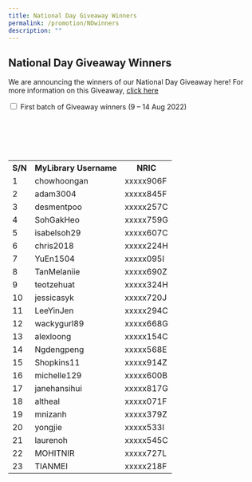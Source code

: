 ```yaml
---
title: National Day Giveaway Winners
permalink: /promotion/NDwinners
description: ""
---
```

</p><h2>National Day Giveaway Winners</h2>
<p>
	We are announcing the winners of our National Day Giveaway here! For more information on this Giveaway, <a href="https://mobileapp.nlb.gov.sg/promotion/nd">click here</a>
	</p>

<div id="eReads-get-started" class="new-accordion">          
<input id="acc1" type="checkbox">
        <label for="acc1">First batch of Giveaway winners (9 – 14 Aug 2022)</label>
<div class="new-accordion-content">
<table style="width: auto;">

	
<table>
  <tr>
    <th>S/N</th>
    <th>MyLibrary Username</th>
    <th>NRIC</th>
  </tr>
  <tr>
    <td>1</td>
    <td>chowhoongan</td>
    <td>xxxxx906F</td>
  </tr>
  <tr>
    <td>2</td>
    <td>adam3004</td>
    <td>xxxxx845F</td>
  </tr>
	 <tr>
    <td>3</td>
    <td>desmentpoo</td>
    <td>xxxxx257C</td>
  </tr>
	 <tr>
    <td>4</td>
    <td>SohGakHeo</td>
    <td>xxxxx759G</td>
  </tr>
	 <tr>
    <td>5</td>
    <td>isabelsoh29</td>
    <td>xxxxx607C</td>
  </tr>
	 <tr>
    <td>6</td>
    <td>chris2018</td>
    <td>xxxxx224H</td>
  </tr>
	 <tr>
    <td>7</td>
    <td>YuEn1504</td>
    <td>xxxxx095I</td>
  </tr> <tr>
    <td>8</td>
    <td>TanMelaniie</td>
    <td>xxxxx690Z</td>
  </tr> <tr>
    <td>9</td>
    <td>teotzehuat</td>
    <td>xxxxx324H</td>
  </tr>
	 <tr>
    <td>10</td>
    <td>jessicasyk</td>
    <td>xxxxx720J</td>
  </tr>
	 <tr>
    <td>11</td>
    <td>LeeYinJen</td>
    <td>xxxxx294C</td>
  </tr>
	 <tr>
    <td>12</td>
    <td>wackygurl89</td>
    <td>xxxxx668G</td>
  </tr> <tr>
    <td>13</td>
    <td>alexloong</td>
    <td>xxxxx154C</td>
  </tr>
	 <tr>
    <td>14</td>
    <td>Ngdengpeng</td>
    <td>xxxxx568E</td>
  </tr>
	 <tr>
    <td>15</td>
    <td>Shopkins11</td>
    <td>xxxxx914Z</td>
  </tr>
	 <tr>
    <td>16</td>
    <td>michelle129</td>
    <td>xxxxx600B</td>
  </tr>
	 <tr>
    <td>17</td>
    <td>janehansihui</td>
    <td>xxxxx817G</td>
  </tr> <tr>
    <td>18</td>
    <td>altheal</td>
    <td>xxxxx071F</td>
  </tr> <tr>
    <td>19</td>
    <td>mnizanh</td>
    <td>xxxxx379Z</td>
  </tr>
	 <tr>
    <td>20</td>
    <td>yongjie</td>
    <td>xxxxx533I</td>
  </tr>
	 <tr>
    <td>21</td>
    <td>laurenoh</td>
    <td>xxxxx545C</td>
  </tr>
	 <tr>
    <td>22</td>
    <td>MOHITNIR</td>
    <td>xxxxx727L</td>
  </tr> <tr>
    <td>23</td>
    <td>TIANMEI</td>
    <td>xxxxx218F</td>
  </tr>
</table>